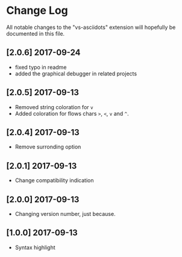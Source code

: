 # Change Log
All notable changes to the "vs-asciidots" extension will hopefully be documented in this file.

## [2.0.6] 2017-09-24
- fixed typo in readme
- added the graphical debugger in related projects

## [2.0.5] 2017-09-13
- Removed string coloration for `v`
- Added coloration for flows chars `>`, `<`, `v` and `^`.

## [2.0.4] 2017-09-13
- Remove surronding option

## [2.0.1] 2017-09-13
- Change compatibility indication

## [2.0.0] 2017-09-13
- Changing version number, just because.

## [1.0.0] 2017-09-13
- Syntax highlight
